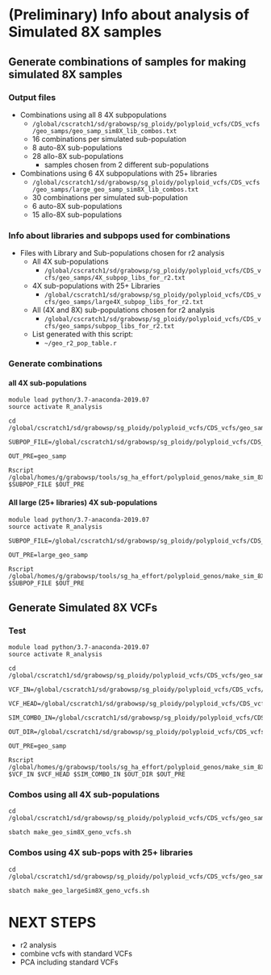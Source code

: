 # (Preliminary) Info about analysis of Simulated 8X samples

## Generate combinations of samples for making simulated 8X samples
### Output files
* Combinations using all 8 4X subpopulations
  * `/global/cscratch1/sd/grabowsp/sg_ploidy/polyploid_vcfs/CDS_vcfs/geo_samps/geo_samp_sim8X_lib_combos.txt`
  * 16 combinations per simulated sub-population
  * 8 auto-8X sub-populations
  * 28 allo-8X sub-populations
    * samples chosen from 2 different sub-populations
* Combinations using 6 4X subpopulations with 25+ libraries
  * `/global/cscratch1/sd/grabowsp/sg_ploidy/polyploid_vcfs/CDS_vcfs/geo_samps/large_geo_samp_sim8X_lib_combos.txt`
  * 30 combinations per simulated sub-population
  * 6 auto-8X sub-populations
  * 15 allo-8X sub-populations
### Info about libraries and subpops used for combinations
* Files with Library and Sub-populations chosen for r2 analysis
  * All 4X sub-populations
    * `/global/cscratch1/sd/grabowsp/sg_ploidy/polyploid_vcfs/CDS_vcfs/geo_samps/4X_subpop_libs_for_r2.txt`
  * 4X sub-populations with 25+ Libraries
    * `/global/cscratch1/sd/grabowsp/sg_ploidy/polyploid_vcfs/CDS_vcfs/geo_samps/large4X_subpop_libs_for_r2.txt`
  * All (4X and 8X) sub-populations chosen for r2 analysis
    * `/global/cscratch1/sd/grabowsp/sg_ploidy/polyploid_vcfs/CDS_vcfs/geo_samps/subpop_libs_for_r2.txt`
  * List generated with this script:
    * `~/geo_r2_pop_table.r`
### Generate combinations
#### all 4X sub-populations
```
module load python/3.7-anaconda-2019.07
source activate R_analysis

cd /global/cscratch1/sd/grabowsp/sg_ploidy/polyploid_vcfs/CDS_vcfs/geo_samps

SUBPOP_FILE=/global/cscratch1/sd/grabowsp/sg_ploidy/polyploid_vcfs/CDS_vcfs/geo_samps/4X_subpop_libs_for_r2.txt

OUT_PRE=geo_samp

Rscript /global/homes/g/grabowsp/tools/sg_ha_effort/polyploid_genos/make_sim_8X_combos.r $SUBPOP_FILE $OUT_PRE
```
#### All large (25+ libraries) 4X sub-populations
```
module load python/3.7-anaconda-2019.07
source activate R_analysis

SUBPOP_FILE=/global/cscratch1/sd/grabowsp/sg_ploidy/polyploid_vcfs/CDS_vcfs/geo_samps/large4X_subpop_libs_for_r2.txt

OUT_PRE=large_geo_samp

Rscript /global/homes/g/grabowsp/tools/sg_ha_effort/polyploid_genos/make_sim_8X_combos.r $SUBPOP_FILE $OUT_PRE
```

## Generate Simulated 8X VCFs
### Test
```
module load python/3.7-anaconda-2019.07
source activate R_analysis

cd /global/cscratch1/sd/grabowsp/sg_ploidy/polyploid_vcfs/CDS_vcfs/geo_samps/sim8X_vcfs

VCF_IN=/global/cscratch1/sd/grabowsp/sg_ploidy/polyploid_vcfs/CDS_vcfs/geo_samps/Chr01K.polyploid.CDS.geosamps.vcf_00

VCF_HEAD=/global/cscratch1/sd/grabowsp/sg_ploidy/polyploid_vcfs/CDS_vcfs/geo_samps/CDS.geosamps.vcf.header.txt

SIM_COMBO_IN=/global/cscratch1/sd/grabowsp/sg_ploidy/polyploid_vcfs/CDS_vcfs/geo_samps/geo_samp_sim8X_lib_combos.txt

OUT_DIR=/global/cscratch1/sd/grabowsp/sg_ploidy/polyploid_vcfs/CDS_vcfs/geo_samps/sim8X_vcfs

OUT_PRE=geo_samp

Rscript /global/homes/g/grabowsp/tools/sg_ha_effort/polyploid_genos/make_sim_8X_genotypes.r $VCF_IN $VCF_HEAD $SIM_COMBO_IN $OUT_DIR $OUT_PRE

```
### Combos using all 4X sub-populations
```
cd /global/cscratch1/sd/grabowsp/sg_ploidy/polyploid_vcfs/CDS_vcfs/geo_samps/sim8X_vcfs

sbatch make_geo_sim8X_geno_vcfs.sh
```
### Combos using 4X sub-pops with 25+ libraries
```
cd /global/cscratch1/sd/grabowsp/sg_ploidy/polyploid_vcfs/CDS_vcfs/geo_samps/largeSim8X_vcfs

sbatch make_geo_largeSim8X_geno_vcfs.sh
```

# NEXT STEPS
* r2 analysis
* combine vcfs with standard VCFs
* PCA including standard VCFs



